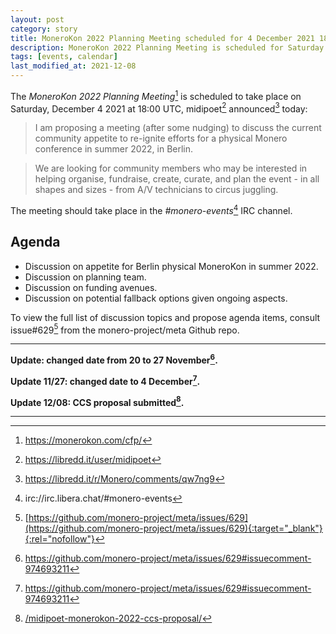 ```yaml
---
layout: post
category: story
title: MoneroKon 2022 Planning Meeting scheduled for 4 December 2021 1800 UTC
description: MoneroKon 2022 Planning Meeting is scheduled for Saturday 4 December 2021 at 1800 UTC on IRC.
tags: [events, calendar]
last_modified_at: 2021-12-08
---
```


The *MoneroKon 2022 Planning Meeting*[^1] is scheduled to take place on Saturday, December 4 2021 at 18:00 UTC, midipoet[^2] announced[^3] today:

> I am proposing a meeting (after some nudging) to discuss the current community appetite to re-ignite efforts for a physical Monero conference in summer 2022, in Berlin. 

> We are looking for community members who may be interested in helping organise, fundraise, create, curate, and plan the event - in all shapes and sizes - from A/V technicians to circus juggling. 

The meeting should take place in the *#monero-events*[^4] IRC channel.

## Agenda

- Discussion on appetite for Berlin physical MoneroKon in summer 2022.
- Discussion on planning team.
- Discussion on funding avenues.
- Discussion on potential fallback options given ongoing aspects.

To view the full list of discussion topics and propose agenda items, consult issue#629[^5] from the monero-project/meta Github repo.

---

**Update: changed date from 20 to 27 November[^6].**

**Update 11/27: changed date to 4 December[^6].**

**Update 12/08: CCS proposal submitted[^7].**

---

[^1]: https://monerokon.com/cfp/
[^2]: https://libredd.it/user/midipoet
[^3]: https://libredd.it/r/Monero/comments/qw7ng9
[^4]: irc://irc.libera.chat/#monero-events
[^5]: [https://github.com/monero-project/meta/issues/629](https://github.com/monero-project/meta/issues/629){:target="_blank"}{:rel="nofollow"}
[^6]: https://github.com/monero-project/meta/issues/629#issuecomment-974693211
[^7]: [/midipoet-monerokon-2022-ccs-proposal/](/midipoet-monerokon-2022-ccs-proposal/)
